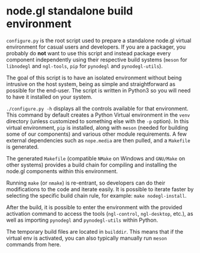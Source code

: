 # node.gl standalone build environment

`configure.py` is the root script used to prepare a standalone node.gl virtual
environment for casual users and developers. If you are a packager, you
probably do **not** want to use this script and instead package every component
independently using their respective build systems (`meson` for `libnodegl` and
`ngl-tools`, `pip` for `pynodegl` and `pynodegl-utils`).

The goal of this script is to have an isolated environment without being
intrusive on the host system, being as simple and straightforward as possible
for the end-user. The script is written in Python3 so you will need to have it
installed on your system.

`./configure.py -h` displays all the controls available for that environment.
This command by default creates a Python Virtual environment in the `venv`
directory (unless customized to something else with the `-p` option). In this
virtual environment, `pip` is installed, along with `meson` (needed for
building some of our components) and various other module requirements. A few
external dependencies such as `nope.media` are then pulled, and a `Makefile`
is generated.

The generated `Makefile` (compatible `NMake` on Windows and `GNU/Make` on other
systems) provides a build chain for compiling and installing the node.gl
components within this environment.

Running `make` (or `nmake`) is re-entrant, so developers can do their
modifications to the code and iterate easily. It is possible to iterate faster
by selecting the specific build chain rule, for example: `make nodegl-install`.

After the build, it is possible to enter the environment with the provided
activation command to access the tools (`ngl-control`, `ngl-desktop`, etc.), as
well as importing `pynodegl` and `pynodegl-utils` within Python.

The temporary build files are located in `builddir`. This means that if the
virtual env is activated, you can also typically manually run `meson` commands
from here.
